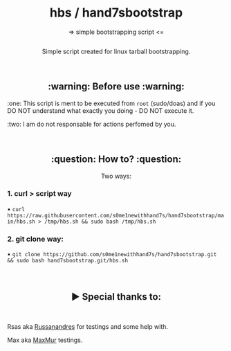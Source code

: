  <h1 align=center>hbs / hand7sbootstrap</h1>
<p align=center>=> simple bootstrapping script <=</p>
<img source=(https://github.com/s0me1newithhand7s/hand7sbootstrap/assets/117505144/ec2ff944-4b6d-4ff9-9ad7-9ba8823cb681)>
<p align=center>Simple script created for linux tarball bootstrapping. </p>
<br>
<h2 align=center>:warning: Before use :warning:</h2>
<p> :one: This script is ment to be executed from <code>root</code> (sudo/doas) and if you DO NOT understand what exactly you doing - DO NOT execute it.</p>
<p> :two: I am do not responsable for actions perfomed by you.</p>
<br>
<h2 align=center>:question: How to? :question:</h2>
<p align=center>Two ways:</p>
<h3>1. curl > script way</h3>
▪️ <code bash>curl https://raw.githubusercontent.com/s0me1newithhand7s/hand7sbootstrap/main/hbs.sh > /tmp/hbs.sh && sudo bash /tmp/hbs.sh</code>
<h3>2. git clone way: </h3>
▪️ <code bash>git clone https://github.com/s0me1newithhand7s/hand7sbootstrap.git && sudo bash hand7sbootstrap.git/hbs.sh</code>
<br>
<br>
<br>
<h2 align=center>▶ Special thanks to:</h2>
<br>
  
Rsas aka [Russanandres](https://github.com/Russanandres/) for testings and some help with.
  
Max aka [MaxMur](https://github.com/themaxmur/) testings.
